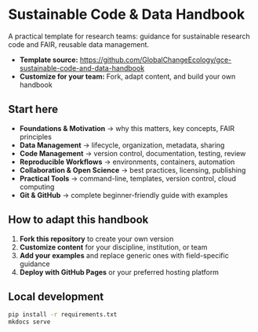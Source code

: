 # Sustainable Code & Data Handbook

A practical template for research teams: guidance for sustainable research code and FAIR, reusable data management.

- **Template source:** https://github.com/GlobalChangeEcology/gce-sustainable-code-and-data-handbook
- **Customize for your team:** Fork, adapt content, and build your own handbook

## Start here
- **Foundations & Motivation** → why this matters, key concepts, FAIR principles
- **Data Management** → lifecycle, organization, metadata, sharing
- **Code Management** → version control, documentation, testing, review
- **Reproducible Workflows** → environments, containers, automation
- **Collaboration & Open Science** → best practices, licensing, publishing
- **Practical Tools** → command-line, templates, version control, cloud computing
- **Git & GitHub** → complete beginner-friendly guide with examples

## How to adapt this handbook
1. **Fork this repository** to create your own version
2. **Customize content** for your discipline, institution, or team
3. **Add your examples** and replace generic ones with field-specific guidance
4. **Deploy with GitHub Pages** or your preferred hosting platform

## Local development
```bash
pip install -r requirements.txt
mkdocs serve
```

